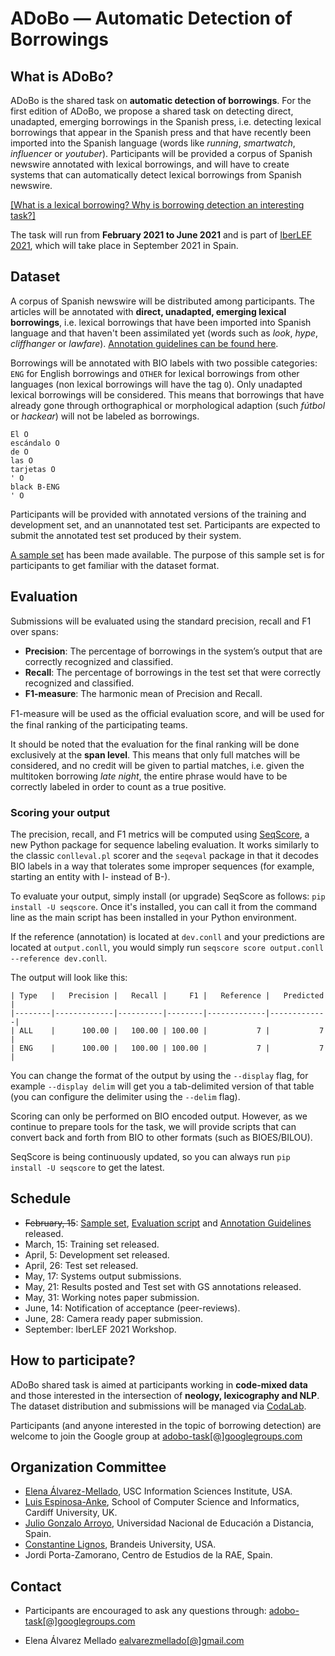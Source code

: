 # ADoBo — Automatic Detection of Borrowings 
## What is ADoBo?
ADoBo is the shared task on **automatic detection of borrowings**. For the first edition of ADoBo, we propose a shared task on detecting direct, unadapted, emerging borrowings in the Spanish press, i.e. detecting lexical borrowings that appear in the Spanish press and that have recently been imported into the Spanish language (words like _running_, _smartwatch_, _influencer_ or _youtuber_). Participants will be provided a corpus of Spanish newswire annotated with lexical borrowings, and will have to create  systems that can automatically detect lexical borrowings from Spanish newswire.

[[What is a lexical borrowing? Why is borrowing detection an interesting task?]](https://adobo-task.github.io/borrowing.html)

The task will run from **February 2021 to June 2021** and is part of [IberLEF 2021](https://sites.google.com/view/iberlef2021/), which will take place in September 2021 in Spain.

## Dataset
A corpus of Spanish newswire will be distributed among participants. The articles will be annotated with **direct, unadapted, emerging lexical borrowings**, i.e. lexical borrowings that have been imported into Spanish language and that haven't been assimilated yet (words such as _look_, _hype_, _cliffhanger_ or _lawfare_). [Annotation guidelines can be found here](https://adobo-task.github.io/docs/guidelines.pdf).

Borrowings will be annotated with BIO labels with two possible categories: ``ENG`` for English borrowings and ``OTHER`` for lexical borrowings from other languages (non lexical borrowings will have the tag ``O``). Only unadapted lexical borrowings will be considered. This means that borrowings that have already gone through orthographical or morphological adaption (such _fútbol_ or _hackear_) will not be labeled as borrowings. 

```
El O
escándalo O
de O
las O
tarjetas O
' O
black B-ENG
' O
```

Participants will be provided with annotated versions of the training and development set, and an unannotated test set. Participants are expected to submit the annotated test set produced by their system. 

[A sample set](https://github.com/adobo-task/adobo-2021/tree/main/corpus) has been made available. The purpose of this sample set is for participants to get familiar with the dataset format.

## Evaluation
Submissions will be evaluated using the standard precision, recall and F1 over spans:
* **Precision**: The percentage of borrowings in the system’s output that are correctly recognized and classified.
* **Recall**: The percentage of borrowings in the test set that were correctly recognized and classified.
* **F1-measure**: The harmonic mean of Precision and Recall.

F1-measure will be used as the oﬀicial evaluation score, and will be used for the final ranking of the participating teams. 

It should be noted that the evaluation for the final ranking will be done exclusively at the **span level**. This means that only full matches will be considered, and no credit will be given to partial matches, i.e. given the multitoken borrowing _late night_, the entire phrase would have to be correctly labeled in order to count as a true positive. 

### Scoring your output

The precision, recall, and F1 metrics will be computed using [SeqScore](https://github.com/bltlab/seqscore), a new Python package for sequence labeling evaluation.
It works similarly to the classic `conlleval.pl` scorer and the `seqeval` package in that it decodes BIO labels in a way that tolerates some improper sequences (for example, starting an entity with I- instead of B-).

To evaluate your output, simply install (or upgrade) SeqScore as follows: `pip install -U seqscore`.
Once it's installed, you can call it from the command line as the main script has been installed in your Python environment.

If the reference (annotation) is located at `dev.conll` and your predictions are located at `output.conll`, you would simply run `seqscore score output.conll --reference dev.conll`.

The output will look like this:
```
| Type   |   Precision |   Recall |     F1 |   Reference |   Predicted |
|--------|-------------|----------|--------|-------------|-------------|
| ALL    |      100.00 |   100.00 | 100.00 |           7 |           7 |
| ENG    |      100.00 |   100.00 | 100.00 |           7 |           7 |
```

You can change the format of the output by using the `--display` flag, for example `--display delim` will get you a tab-delimited version of that table (you can configure the delimiter using the `--delim` flag).

Scoring can only be performed on BIO encoded output. However, as we continue to prepare tools for the task, we will provide scripts that can convert back and forth from BIO to other formats (such as BIOES/BILOU).

SeqScore is being continuously updated, so you can always run `pip install -U seqscore` to get the latest.

## Schedule

* ~~February, 15~~: [Sample set](https://github.com/adobo-task/adobo-2021/tree/main/corpus), [Evaluation script](https://github.com/bltlab/seqscore) and [Annotation Guidelines](https://adobo-task.github.io/docs/guidelines.pdf) released.
* March, 15: Training set released.
* April,  5: Development set released.
* April, 26: Test set released.
* May,   17: Systems output submissions.
* May,   21: Results posted and Test set with GS annotations released.
* May,   31: Working notes paper submission.
* June,  14: Notification of acceptance (peer-reviews).
* June,  28: Camera ready paper submission.
* September: IberLEF 2021 Workshop.

## How to participate?
ADoBo shared task is aimed at participants working in **code-mixed data** and those interested in the intersection of **neology, lexicography and NLP**. The dataset distribution and submissions will be managed via [CodaLab](https://competitions.codalab.org/competitions/28771). 

Participants (and anyone interested in the topic of borrowing detection) are welcome to join the Google group at [adobo-task[@]googlegroups.com](mailto:adobo-task@googlegroups.com)


## Organization Committee

* [Elena Álvarez-Mellado](https://lirondos.github.io/), USC Information Sciences Institute, USA.
* [Luis Espinosa-Anke](https://luis-espinosa-anke.jimdosite.com/), School of Computer Science and Informatics, Cardiff University, UK. 
* [Julio Gonzalo Arroyo](https://sites.google.com/view/nlp-uned/people/julio-gonzalo), Universidad Nacional de Educación a Distancia, Spain.
* [Constantine Lignos](https://lignos.org/), Brandeis University, USA.
* Jordi Porta-Zamorano, Centro de Estudios de la RAE, Spain.

## Contact

* Participants are encouraged to ask any questions through: [adobo-task[@]googlegroups.com](mailto:adobo-task@googlegroups.com)

* Elena Álvarez Mellado [ealvarezmellado[@]gmail.com](mailto:adobo-task@googlegroups.com)
